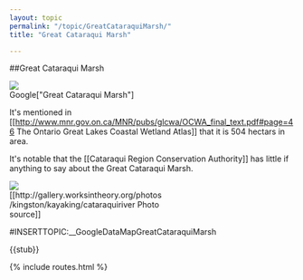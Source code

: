 ```yaml
---
layout: topic
permalink: "/topic/GreatCataraquiMarsh/"
title: "Great Cataraqui Marsh"

---
```


##Great Cataraqui Marsh

<div class="floatright">
<img src="images/GreatCataraquiMarshApproxBounds.jpg">
</div>
<div class="floatright">
Google["Great Cataraqui Marsh"]
</div>

It's mentioned in [[http://www.mnr.gov.on.ca/MNR/pubs/glcwa/OCWA_final_text.pdf#page=46 The Ontario Great Lakes Coastal Wetland Atlas]] that it is 504 hectars in area.

It's notable that the [[Cataraqui Region Conservation Authority]] has little if anything to say about the Great Cataraqui Marsh.

<div style="width:270">
<a href="http://gallery.worksintheory.org/photos/kingston/kayaking/cataraquiriver" class="imageLink"><img class=" bottom" src="http://k7waterfront.org/Images/CataraquiMarsh01.jpg"></a><br>[[http://gallery.worksintheory.org/photos/kingston/kayaking/cataraquiriver Photo source]]</div>


#INSERTTOPIC:__GoogleDataMapGreatCataraquiMarsh

{{stub}}

{% include routes.html %}
